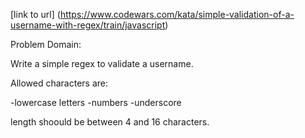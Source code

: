 [link to url] (https://www.codewars.com/kata/simple-validation-of-a-username-with-regex/train/javascript)

Problem Domain:

Write a simple regex to validate a username.

Allowed characters are:

-lowercase letters -numbers -underscore

length shoould be between 4 and 16 characters.